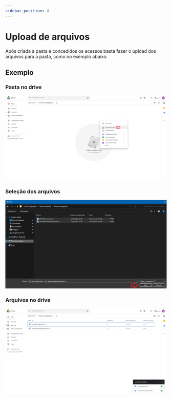 ```yaml
---
sidebar_position: 4
---
```


# Upload de arquivos
Após criada a pasta e concedidos os acessos basta fazer o upload dos arquivos para a pasta, como no exemplo abaixo.

## Exemplo

### Pasta no drive
![](imgs/6.png)

### Seleção dos arquivos
![](imgs/7.png)

### Arquivos no drive
![](imgs/8.png)